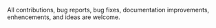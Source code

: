 All contributions, bug reports, bug fixes, documentation improvements, enhencements, and ideas are welcome.
